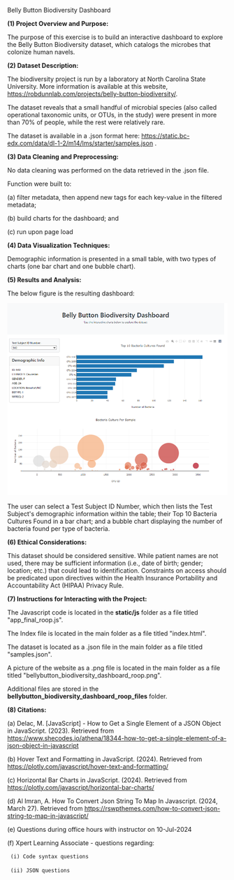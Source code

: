 Belly Button Biodiversity Dashboard


**(1) Project Overview and Purpose:**


The purpose of this exercise is to build an interactive dashboard to explore the Belly Button Biodiversity dataset, which catalogs the microbes that colonize human navels.


**(2) Dataset Description:**


The biodiversity project is run by a laboratory at North Carolina State University. More information is available at this website, https://robdunnlab.com/projects/belly-button-biodiversity/.

The dataset reveals that a small handful of microbial species (also called operational taxonomic units, or OTUs, in the study) were present in more than 70% of people, while the rest were relatively rare.

The dataset is available in a .json format here: https://static.bc-edx.com/data/dl-1-2/m14/lms/starter/samples.json .


**(3) Data Cleaning and Preprocessing:**


No data cleaning was performed on the data retrieved in the .json file.

Function were built to:


(a) filter metadata, then append new tags for each key-value in the filtered metadata;


(b) build charts for the dashboard; and


(c) run upon page load


**(4) Data Visualization Techniques:**


Demographic information is presented in a small table, with two types of charts (one bar chart and one bubble chart).


**(5) Results and Analysis:**


The below figure is the resulting dashboard:

![Bellybutton Biodiversity Dashboard](bellybutton_biodiversity_dashboard_roop.png)


The user can select a Test Subject ID Number, which then lists the Test Subject's demographic information within the table; their Top 10 Bacteria Cultures Found in a bar chart; and a bubble chart displaying the number of bacteria found per type of bacteria.


**(6) Ethical Considerations:**


This dataset should be considered sensitive. While patient names are not used, there may be sufficient information (i.e., date of birth; gender; location; etc.) that could lead to identification. Constraints on access should be predicated upon directives within the Health Insurance Portability and Accountability Act (HIPAA) Privacy Rule.


**(7) Instructions for Interacting with the Project:**


The Javascript code is located in the **static/js** folder as a file titled "app_final_roop.js".


The Index file is located in the main folder as a file titled "index.html".


The dataset is located as a .json file in the main folder as a file titled "samples.json".


A picture of the website as a .png file is located in the main folder as a file titled "bellybutton_biodiversity_dashboard_roop.png".


Additional files are stored in the **bellybutton_biodiversity_dashboard_roop_files** folder.


**(8) Citations:**

(a) Delac, M. [JavaScript] - How to Get a Single Element of a JSON Object in JavaScript. (2023). Retrieved from https://www.shecodes.io/athena/18344-how-to-get-a-single-element-of-a-json-object-in-javascript

(b) Hover Text and Formatting in JavaScript. (2024). Retrieved from https://plotly.com/javascript/hover-text-and-formatting/

(c) Horizontal Bar Charts in JavaScript. (2024). Retrieved from https://plotly.com/javascript/horizontal-bar-charts/

(d) Al Imran, A. How To Convert Json String To Map In Javascript. (2024, March 27). Retrieved from https://rswpthemes.com/how-to-convert-json-string-to-map-in-javascript/

(e) Questions during office hours with instructor on 10-Jul-2024

(f) Xpert Learning Associate - questions regarding:

     (i) Code syntax questions

     (ii) JSON questions

